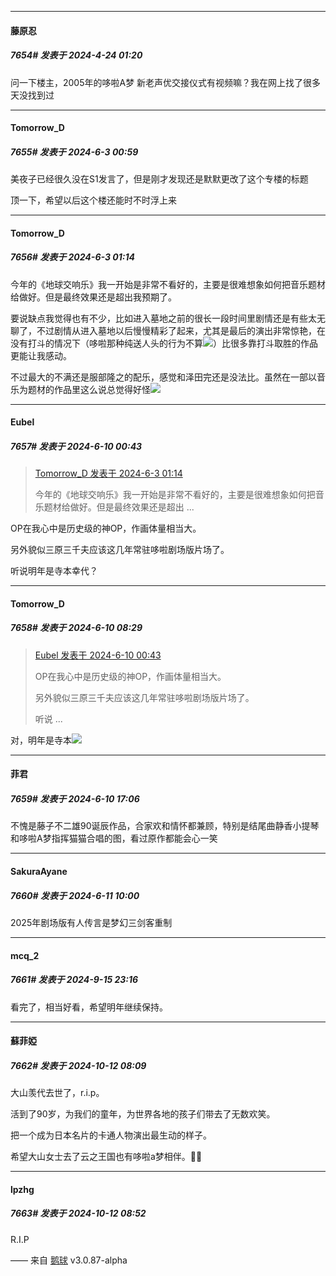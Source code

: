 ﻿
*****

####  藤原忍  
##### 7654#       发表于 2024-4-24 01:20

问一下楼主，2005年的哆啦A梦 新老声优交接仪式有视频嘛？我在网上找了很多天没找到过

*****

####  Tomorrow_D  
##### 7655#       发表于 2024-6-3 00:59

美夜子已经很久没在S1发言了，但是刚才发现还是默默更改了这个专楼的标题

顶一下，希望以后这个楼还能时不时浮上来


*****

####  Tomorrow_D  
##### 7656#       发表于 2024-6-3 01:14

今年的《地球交响乐》我一开始是非常不看好的，主要是很难想象如何把音乐题材给做好。但是最终效果还是超出我预期了。

要说缺点我觉得也有不少，比如进入墓地之前的很长一段时间里剧情还是有些太无聊了，不过剧情从进入墓地以后慢慢精彩了起来，尤其是最后的演出非常惊艳，在没有打斗的情况下（哆啦那种纯送人头的行为不算<img src="https://static.saraba1st.com/image/smiley/face2017/067.png" referrerpolicy="no-referrer">）比很多靠打斗取胜的作品更能让我感动。

不过最大的不满还是服部隆之的配乐，感觉和泽田完还是没法比。虽然在一部以音乐为题材的作品里这么说总觉得好怪<img src="https://static.saraba1st.com/image/smiley/face2017/067.png" referrerpolicy="no-referrer">

*****

####  Eubel  
##### 7657#       发表于 2024-6-10 00:43

<blockquote><a href="httphttps://bbs.saraba1st.com/2b/forum.php?mod=redirect&amp;goto=findpost&amp;pid=65092714&amp;ptid=1034361" target="_blank">Tomorrow_D 发表于 2024-6-3 01:14</a>

今年的《地球交响乐》我一开始是非常不看好的，主要是很难想象如何把音乐题材给做好。但是最终效果还是超出 ...</blockquote>
OP在我心中是历史级的神OP，作画体量相当大。

另外貌似三原三千夫应该这几年常驻哆啦剧场版片场了。

听说明年是寺本幸代？


*****

####  Tomorrow_D  
##### 7658#       发表于 2024-6-10 08:29

<blockquote><a href="httphttps://bbs.saraba1st.com/2b/forum.php?mod=redirect&amp;goto=findpost&amp;pid=65176005&amp;ptid=1034361" target="_blank">Eubel 发表于 2024-6-10 00:43</a>

OP在我心中是历史级的神OP，作画体量相当大。

另外貌似三原三千夫应该这几年常驻哆啦剧场版片场了。

听说 ...</blockquote>
对，明年是寺本<img src="https://static.saraba1st.com/image/smiley/face2017/033.png" referrerpolicy="no-referrer">


*****

####  菲君  
##### 7659#       发表于 2024-6-10 17:06

不愧是藤子不二雄90诞辰作品，合家欢和情怀都兼顾，特别是结尾曲静香小提琴和哆啦A梦指挥猫猫合唱的图，看过原作都能会心一笑


*****

####  SakuraAyane  
##### 7660#       发表于 2024-6-11 10:00

2025年剧场版有人传言是梦幻三剑客重制

*****

####  mcq_2  
##### 7661#       发表于 2024-9-15 23:16

看完了，相当好看，希望明年继续保持。

*****

####  蘇菲婭  
##### 7662#       发表于 2024-10-12 08:09

大山羡代去世了，r.i.p。

活到了90岁，为我们的童年，为世界各地的孩子们带去了无数欢笑。

把一个成为日本名片的卡通人物演出最生动的样子。

希望大山女士去了云之王国也有哆啦a梦相伴。🙏🏻


*****

####  lpzhg  
##### 7663#       发表于 2024-10-12 08:52

R.I.P

—— 来自 [鹅球](https://www.pgyer.com/xfPejhuq) v3.0.87-alpha

